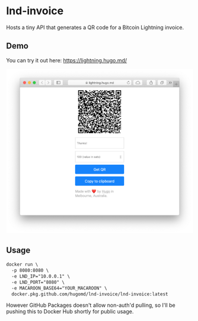 # lnd-invoice

Hosts a tiny API that generates a QR code for a Bitcoin Lightning invoice.

## Demo
You can try it out here: https://lightning.hugo.md/

![Screenshot](./screenshot.png)


## Usage
```
docker run \
  -p 8080:8080 \
  -e LND_IP="10.0.0.1" \
  -e LND_PORT="8080" \
  -e MACAROON_BASE64="YOUR_MACAROON" \
  docker.pkg.github.com/hugomd/lnd-invoice/lnd-invoice:latest
```

However GitHub Packages doesn't allow non-auth'd pulling, so I'll be pushing this to Docker Hub shortly for public usage.
